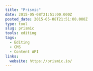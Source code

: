 ```yaml
---
title: "Prismic"
date: 2015-05-08T21:51:00.000Z
posted_date: 2015-05-08T21:51:00.000Z
type: tool
slug: prismic
tools: editing
tags:
  - Editing
  - CMS
  - Content API
links:
  website: https://prismic.io/
---
```






